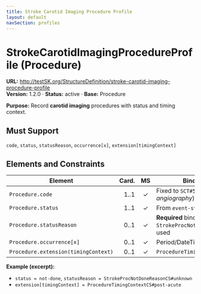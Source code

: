 ```yaml
---
title: Stroke Carotid Imaging Procedure Profile
layout: default
navSection: profiles
---
```


# StrokeCarotidImagingProcedureProfile (Procedure)

**URL:** http://testSK.org/StructureDefinition/stroke-carotid-imaging-procedure-profile  
**Version:** 1.2.0 · **Status:** active · **Base:** Procedure

**Purpose:** Record **carotid imaging** procedures with status and timing context.

## Must Support
`code`, `status`, `statusReason`, `occurrence[x]`, `extension[timingContext]`

## Elements and Constraints

| Element | Card. | MS | Binding/Notes |
|---|---:|:---:|---|
| `Procedure.code` | 1..1 | ✓ | Fixed to `SCT#58920005` (*Carotid angiography*) |
| `Procedure.status` | 1..1 | ✓ | From `event-status` |
| `Procedure.statusReason` | 0..1 | ✓ | **Required** binding to `StrokeProcNotDoneReasonVS` when used |
| `Procedure.occurrence[x]` | 0..1 | ✓ | Period/DateTime |
| `Procedure.extension(timingContext)` | 0..1 | ✓ | `ProcedureTimingContextExtension` |

**Example (excerpt):**  
- `status = not-done`, `statusReason = StrokeProcNotDoneReasonCS#unknown`  
- `extension[timingContext] = ProcedureTimingContextCS#post-acute`
